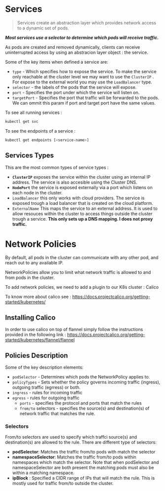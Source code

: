 # Services

> Services create an abstraction layer which provides network access to a dynamic set of pods.

***Most services use a selector to determine which pods will receive traffic.***

As pods are created and removed dynamically, clients can receive uninterrupted access by using an abstracion layer object : the service.

Some of the key items when defined a service are:

- `type` - Which specifies how to expose the service. To make the service only reachable at the cluster level we may want to use the  `ClusterIP` . For expose to the external world you may use the `LoadBalancer` type.
- `selector` - the labels of the pods that the service will expose.
- `port` - Specifies the port under which the service will listen on.
- `targetPort` - Specifies the port that traffic will be forwarded to the pods. We can ommit this param if port and target port have the same values.

To see all running services :
```bash
kubectl get svc
```

To see the endpoints of a service :
```bash
kubectl get endpoints [<service-name>]
```

## Services Types

This are the most common types of service types : 

- **`ClusterIP`** exposes the service within the cluster using an internal IP address. The service is also accesible using the Cluster DNS.
- **`NodePort`**  the service is exposed externally via a port which listens on each node in the cluster.
- `LoadBalancer` this only works with cloud providers. The service is exposed trough a load balancer that is created on the cloud platform.
- `ExternalName` This maps the service to an external address. It is used to allow resouces within the cluster to access things outside the cluster trough a service. **This only sets up a DNS mapping. I does not proxy traffic.**

# Network Policies

By default, all pods in the cluster can communicate with any other pod, and reach out to any available IP.

NetworkPolicies allow you to limit what network traffic is allowed to and from pods in the cluster.

To add network policies, we need to add a plugin to our K8s cluster : Calico

To know more about calico see : https://docs.projectcalico.org/getting-started/kubernetes/

## Installing Calico

In order to use calico on top of flannel simply follow the instructions provided in the following link : 
https://docs.projectcalico.org/getting-started/kubernetes/flannel/flannel

## Policies Description

Some of the key description elements:

- `podSelector` - Determines which pods the NetworkPolicy applies to.
- `policyTypes` - Sets whether the policy governs incoming traffic (ingress), outgoing traffic (egrress) or both.
- `ingress` - rules for incoming traffic  
- `egress` - rules for outgoing traffic
  - `ports` - specifies the protocol and ports that match the rules
  - `from/to`  selectors - specifies the source(s) and destination(s) of network traffic that matches the rule.  

### Selectors

From/to selectors are used to specify which traffci source(s) and destination(s) are allowed to the rule. There are  different type of selectors:

- **podSelector**: Matches the traffic from/to pods with match the selector
- **namespaceSelector**: Matches the  traffic from/to pods within namespaces which match the selector. Note that when podSelector and namespaceSelector are both present the matching pods must also be within a matching namespace.
- **ipBlock** : Specified a CIDR range of IPs that will match the rule. This is mostly used for traffic from/to outside the cluster.
